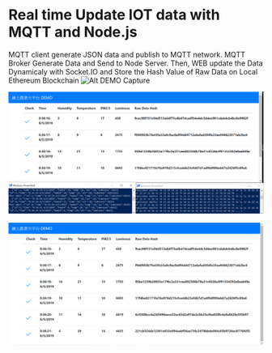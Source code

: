 # Real time Update IOT data with MQTT and Node.js

MQTT client generate JSON data and publish to MQTT network.
MQTT Broker Generate Data and Send to Node Server. Then, WEB update the Data Dynamicaly with Socket.IO and Store the Hash Value of Raw Data on Local Ethereum Blockchain
![Alt DEMO Capture](DEMO_VideoRecord_GIFLong.gif "DEMO For The Dynamic Updating Block and Web")

![Alt DEMO Capture](DemoCapture.png "DEMO For The Dynamic Updating IOT Data")

![Alt DEMO Capture](DemoCapture1.png "DEMO For The Dynamic Updating Block")
